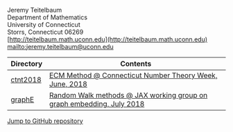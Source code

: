 Jeremy Teitelbaum   
Department of Mathematics   
University of Connecticut   
Storrs, Connecticut 06269   
[http://teitelbaum.math.uconn.edu](http://teitelbaum.math.uconn.edu)  
[mailto:jeremy.teitelbaum@uconn.edu](mailto:jeremy.teitelbaum@uconn.edu)  

|Directory | Contents |
|---|---| 
|[ctnt2018](http://github.uconn.edu/jet08013/Talks/ctnt2013) | [ECM Method @ Connecticut Number Theory Week, June, 2018](./ctnt2018.pdf) |
|[graphE](http://github.uconn.edu/jet08013/Talks/graphE) | [Random Walk methods @ JAX working group on graph embedding, July 2018](./graphE.pdf)|


[Jump to GitHub repository](http://github.uconn.edu/jet08013/Talks.git)
